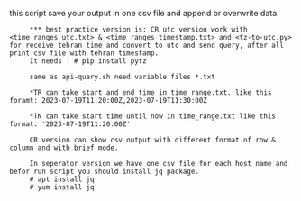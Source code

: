 this script save your output in one csv file and append or overwrite data.

         *** best practice version is: CR utc version work with <time_ranges_utc.txt> & <time_ranges_timestamp.txt> and <tz-to-utc.py> for receive tehran time and convert to utc and send query, after all print csv file with tehran timestamp.
         It needs : # pip install pytz
         
         same as api-query.sh need variable files *.txt
         
         *TR can take start and end time in time_range.txt. like this foramt: 2023-07-19T11:20:00Z,2023-07-19T11:30:00Z
         
         *TN can take start time until now in time_range.txt like this format: '2023-07-19T11:20:00Z'
         
         CR version can show csv output with different format of row & column and with brief mode.
         
         In seperator version we have one csv file for each host name and befor run script you should install jq package. 
         # apt install jq
         # yum install jq
         
